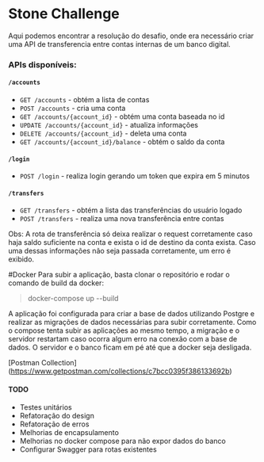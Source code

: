 # Stone Challenge

Aqui podemos encontrar a resolução do desafio, onde era necessário criar uma API de transferencia entre contas internas de um banco digital.

### APIs disponíveis:

#### `/accounts`

- `GET /accounts` - obtém a lista de contas
- `POST /accounts` - cria uma conta
- `GET /accounts/{account_id}` - obtém uma conta baseada no id
- `UPDATE /accounts/{account_id}` - atualiza informações
- `DELETE /accounts/{account_id}` - deleta uma conta
- `GET /accounts/{account_id}/balance` - obtém o saldo da conta

#### `/login`

- `POST /login` - realiza login gerando um token que expira em 5 minutos

#### `/transfers`

- `GET /transfers` - obtém a lista das transferências do usuário logado
- `POST /transfers` - realiza uma nova transferência entre contas

Obs: A rota de transferência só deixa realizar o request corretamente caso haja saldo suficiente na conta e exista o id de destino da conta exista.
Caso uma dessas informações não seja passada corretamente, um erro é exibido.

#Docker
Para subir a aplicação, basta clonar o repositório e rodar o comando de build da docker:

> docker-compose up --build

A aplicação foi configurada para criar a base de dados utilizando Postgre e realizar as migrações de dados necessárias para subir corretamente.
Como o compose tenta subir as aplicações ao mesmo tempo, a migração e o servidor restartam caso ocorra algum erro na conexão com a base de dados.
O servidor e o banco ficam em pé até que a docker seja desligada.

[Postman Collection] (https://www.getpostman.com/collections/c7bcc0395f386133692b)

#### TODO

- Testes unitários
- Refatoração do design
- Refatoração de erros
- Melhorias de encapsulamento
- Melhorias no docker compose para não expor dados do banco
- Configurar Swagger para rotas existentes
